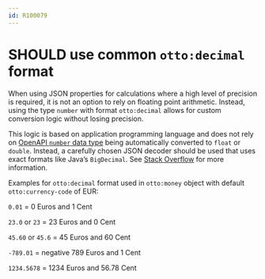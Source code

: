 ```yaml
---
id: R100079
---
```


# SHOULD use common `otto:decimal` format

When using JSON properties for calculations where a high level of precision is required, it is not an option to rely on floating point arithmetic. Instead, using the type `number` with format `otto:decimal` allows for custom conversion logic without losing precision.

This logic is based on application programming language and does not rely on [OpenAPI `number` data type][openapi-data-types] being automatically converted to `float` or `double`. Instead, a carefully chosen JSON decoder should be used that uses exact formats like Java’s `BigDecimal`.
See [Stack Overflow][stack-overflow] for more information.


Examples for `otto:decimal` format used in `otto:money` object with default `otto:currency-code` of EUR:

`0.01` = 0 Euros and 1 Cent

`23.0` or `23` = 23 Euros and 0 Cent

`45.60` or `45.6` = 45 Euros and 60 Cent

`-789.01` = negative 789 Euros and 1 Cent

`1234.5678` = 1234 Euros and 56.78 Cent


[openapi-data-types]: https://spec.openapis.org/oas/v3.1.0.html#data-types
[stack-overflow]: https://stackoverflow.com/questions/3730019/why-not-use-double-or-float-to-represent-currency/3730040#3730040
